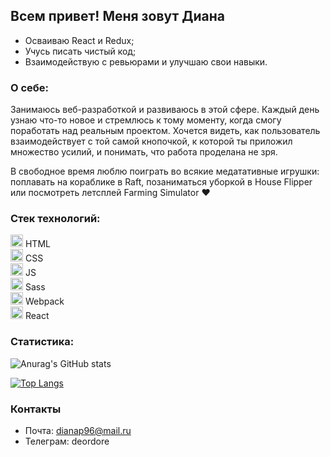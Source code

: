 ## Всем привет! Меня зовут Диана



- Осваиваю React и Redux;
- Учусь писать чистый код;
- Взаимодействую с ревьюрами и улучшаю свои навыки.

### О себе:

Занимаюсь веб-разработкой и развиваюсь в этой сфере. Каждый день узнаю что-то новое и стремлюсь к тому моменту, когда смогу поработать над реальным проектом. Хочется видеть, как пользователь взаимодействует с той самой кнопочкой, к которой ты приложил множество усилий, и понимать, что работа проделана не зря.

В свободное время люблю поиграть во всякие медатативные игрушки: поплавать на кораблике в Raft, позаниматься уборкой в House Flipper или посмотреть летсплей Farming Simulator :heart:

### Стек технологий:

<img src="https://cdn-icons-png.flaticon.com/512/732/732212.png" width="20"> HTML  
<img src="https://cdn-icons-png.flaticon.com/512/732/732190.png" width="20"> CSS  
<img src="https://upload.wikimedia.org/wikipedia/commons/thumb/9/99/Unofficial_JavaScript_logo_2.svg/1024px-Unofficial_JavaScript_logo_2.svg.png" width="20"> JS  
<img src="https://upload.wikimedia.org/wikipedia/commons/thumb/9/96/Sass_Logo_Color.svg/1200px-Sass_Logo_Color.svg.png" width="20"> Sass  
<img src="https://webpack.js.org/icon-pwa-512x512.d3dae4189855b3a72ff9.png" width="20"> Webpack  
<img src="https://upload.wikimedia.org/wikipedia/commons/thumb/a/a7/React-icon.svg/1024px-React-icon.svg.png" width="20"> React 

### Статистика:

![Anurag's GitHub stats](https://github-readme-stats.vercel.app/api?username=loown101&show_icons=true&theme=radical)

[![Top Langs](https://github-readme-stats.vercel.app/api/top-langs/?username=loown101&show_icons=true&theme=radical)](https://github.com/loown101/github-readme-stats)

### Контакты
- Почта: dianap96@mail.ru
- Телеграм: deordore
